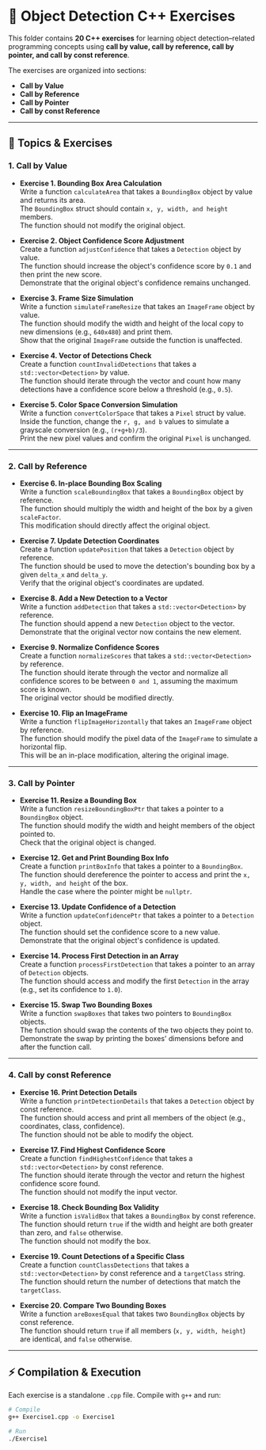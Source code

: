 # 🎯 Object Detection C++ Exercises

This folder contains **20 C++ exercises** for learning object detection–related programming concepts using **call by value, call by reference, call by pointer, and call by const reference**.

The exercises are organized into sections:  

- **Call by Value**  
- **Call by Reference**  
- **Call by Pointer**  
- **Call by const Reference**  

---

## 📝 Topics & Exercises

### 1. Call by Value

- **Exercise 1. Bounding Box Area Calculation**  
  Write a function `calculateArea` that takes a `BoundingBox` object by value and returns its area.  
  The `BoundingBox` struct should contain `x, y, width, and height` members.  
  The function should not modify the original object.  

- **Exercise 2. Object Confidence Score Adjustment**  
  Create a function `adjustConfidence` that takes a `Detection` object by value.  
  The function should increase the object's confidence score by `0.1` and then print the new score.  
  Demonstrate that the original object's confidence remains unchanged.  

- **Exercise 3. Frame Size Simulation**  
  Write a function `simulateFrameResize` that takes an `ImageFrame` object by value.  
  The function should modify the width and height of the local copy to new dimensions (e.g., `640x480`) and print them.  
  Show that the original `ImageFrame` outside the function is unaffected.  

- **Exercise 4. Vector of Detections Check**  
  Create a function `countInvalidDetections` that takes a `std::vector<Detection>` by value.  
  The function should iterate through the vector and count how many detections have a confidence score below a threshold (e.g., `0.5`).  

- **Exercise 5. Color Space Conversion Simulation**  
  Write a function `convertColorSpace` that takes a `Pixel` struct by value.  
  Inside the function, change the `r, g, and b` values to simulate a grayscale conversion (e.g., `(r+g+b)/3`).  
  Print the new pixel values and confirm the original `Pixel` is unchanged.  

---

### 2. Call by Reference

- **Exercise 6. In-place Bounding Box Scaling**  
  Write a function `scaleBoundingBox` that takes a `BoundingBox` object by reference.  
  The function should multiply the width and height of the box by a given `scaleFactor`.  
  This modification should directly affect the original object.  

- **Exercise 7. Update Detection Coordinates**  
  Create a function `updatePosition` that takes a `Detection` object by reference.  
  The function should be used to move the detection's bounding box by a given `delta_x` and `delta_y`.  
  Verify that the original object's coordinates are updated.  

- **Exercise 8. Add a New Detection to a Vector**  
  Write a function `addDetection` that takes a `std::vector<Detection>` by reference.  
  The function should append a new `Detection` object to the vector.  
  Demonstrate that the original vector now contains the new element.  

- **Exercise 9. Normalize Confidence Scores**  
  Create a function `normalizeScores` that takes a `std::vector<Detection>` by reference.  
  The function should iterate through the vector and normalize all confidence scores to be between `0 and 1`, assuming the maximum score is known.  
  The original vector should be modified directly.  

- **Exercise 10. Flip an ImageFrame**  
  Write a function `flipImageHorizontally` that takes an `ImageFrame` object by reference.  
  The function should modify the pixel data of the `ImageFrame` to simulate a horizontal flip.  
  This will be an in-place modification, altering the original image.  

---

### 3. Call by Pointer

- **Exercise 11. Resize a Bounding Box**  
  Write a function `resizeBoundingBoxPtr` that takes a pointer to a `BoundingBox` object.  
  The function should modify the width and height members of the object pointed to.  
  Check that the original object is changed.  

- **Exercise 12. Get and Print Bounding Box Info**  
  Create a function `printBoxInfo` that takes a pointer to a `BoundingBox`.  
  The function should dereference the pointer to access and print the `x, y, width, and height` of the box.  
  Handle the case where the pointer might be `nullptr`.  

- **Exercise 13. Update Confidence of a Detection**  
  Write a function `updateConfidencePtr` that takes a pointer to a `Detection` object.  
  The function should set the confidence score to a new value.  
  Demonstrate that the original object's confidence is updated.  

- **Exercise 14. Process First Detection in an Array**  
  Create a function `processFirstDetection` that takes a pointer to an array of `Detection` objects.  
  The function should access and modify the first `Detection` in the array (e.g., set its confidence to `1.0`).  

- **Exercise 15. Swap Two Bounding Boxes**  
  Write a function `swapBoxes` that takes two pointers to `BoundingBox` objects.  
  The function should swap the contents of the two objects they point to.  
  Demonstrate the swap by printing the boxes' dimensions before and after the function call.  

---

### 4. Call by const Reference

- **Exercise 16. Print Detection Details**  
  Write a function `printDetectionDetails` that takes a `Detection` object by const reference.  
  The function should access and print all members of the object (e.g., coordinates, class, confidence).  
  The function should not be able to modify the object.  

- **Exercise 17. Find Highest Confidence Score**  
  Create a function `findHighestConfidence` that takes a `std::vector<Detection>` by const reference.  
  The function should iterate through the vector and return the highest confidence score found.  
  The function should not modify the input vector.  

- **Exercise 18. Check Bounding Box Validity**  
  Write a function `isValidBox` that takes a `BoundingBox` by const reference.  
  The function should return `true` if the width and height are both greater than zero, and `false` otherwise.  
  The function should not modify the box.  

- **Exercise 19. Count Detections of a Specific Class**  
  Create a function `countClassDetections` that takes a `std::vector<Detection>` by const reference and a `targetClass` string.  
  The function should return the number of detections that match the `targetClass`.  

- **Exercise 20. Compare Two Bounding Boxes**  
  Write a function `areBoxesEqual` that takes two `BoundingBox` objects by const reference.  
  The function should return `true` if all members (`x, y, width, height`) are identical, and `false` otherwise.  

---

## ⚡ Compilation & Execution

Each exercise is a standalone `.cpp` file. Compile with `g++` and run:

```bash
# Compile
g++ Exercise1.cpp -o Exercise1

# Run
./Exercise1
